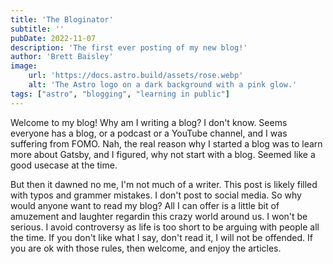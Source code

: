 ```yaml
---
title: 'The Bloginator'
subtitle: ''
pubDate: 2022-11-07
description: 'The first ever posting of my new blog!'
author: 'Brett Baisley'
image:
    url: 'https://docs.astro.build/assets/rose.webp'
    alt: 'The Astro logo on a dark background with a pink glow.'
tags: ["astro", "blogging", "learning in public"]
---
```


Welcome to my blog! Why am I writing a blog? I don't know. Seems everyone has a blog, or a podcast or a YouTube channel, and I was suffering from FOMO. Nah, the real reason why I started a blog was to learn more about Gatsby, and I figured, why not start with a blog. Seemed like a good usecase at the time.

But then it dawned no me, I'm not much of a writer. This post is likely filled with typos and grammer mistakes. I don't post to social media. So why would anyone want to read my blog? All I can offer is a little bit of amuzement and laughter regardin this crazy world around us. I won't be serious. I avoid controversy as life is too short to be arguing with people all the time. If you don't like what I say, don't read it, I will not be offended. If you are ok with those rules, then welcome, and enjoy the articles.

